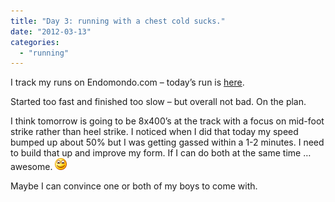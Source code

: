 ```yaml
---
title: "Day 3: running with a chest cold sucks."
date: "2012-03-13"
categories: 
  - "running"
---
```


I track my runs on Endomondo.com – today’s run is [here](http://www.endomondo.com/workouts/scUe-c0GP_U).

Started too fast and finished too slow – but overall not bad. On the plan.

I think tomorrow is going to be 8x400’s at the track with a focus on mid-foot strike rather than heel strike. I noticed when I did that today my speed bumped up about 50% but I was getting gassed within a 1-2 minutes. I need to build that up and improve my form. If I can do both at the same time … awesome. ![Smile](/images/archive/wlEmoticon-smile.png)

Maybe I can convince one or both of my boys to come with.
